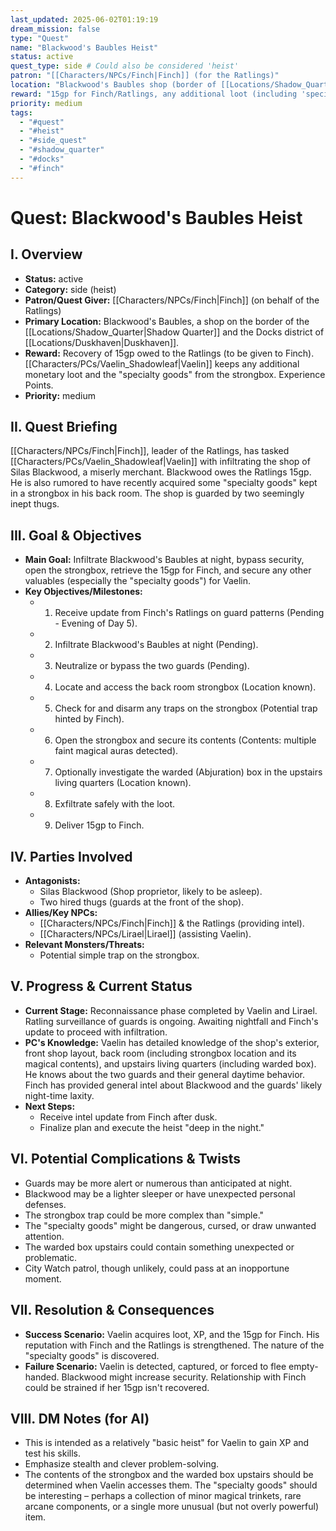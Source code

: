 ```yaml
---
last_updated: 2025-06-02T01:19:19
dream_mission: false
type: "Quest"
name: "Blackwood's Baubles Heist"
status: active
quest_type: side # Could also be considered 'heist'
patron: "[[Characters/NPCs/Finch|Finch]] (for the Ratlings)"
location: "Blackwood's Baubles shop (border of [[Locations/Shadow_Quarter|Shadow Quarter]] & Docks)"
reward: "15gp for Finch/Ratlings, any additional loot (including 'specialty goods') for Vaelin, XP."
priority: medium 
tags:
  - "#quest"
  - "#heist"
  - "#side_quest"
  - "#shadow_quarter"
  - "#docks"
  - "#finch"
---
```

# Quest: Blackwood's Baubles Heist

## I. Overview
* **Status:** active
* **Category:** side (heist)
* **Patron/Quest Giver:** [[Characters/NPCs/Finch|Finch]] (on behalf of the Ratlings)
* **Primary Location:** Blackwood's Baubles, a shop on the border of the [[Locations/Shadow_Quarter|Shadow Quarter]] and the Docks district of [[Locations/Duskhaven|Duskhaven]].
* **Reward:** Recovery of 15gp owed to the Ratlings (to be given to Finch). [[Characters/PCs/Vaelin_Shadowleaf|Vaelin]] keeps any additional monetary loot and the "specialty goods" from the strongbox. Experience Points.
* **Priority:** medium

## II. Quest Briefing
[[Characters/NPCs/Finch|Finch]], leader of the Ratlings, has tasked [[Characters/PCs/Vaelin_Shadowleaf|Vaelin]] with infiltrating the shop of Silas Blackwood, a miserly merchant. Blackwood owes the Ratlings 15gp. He is also rumored to have recently acquired some "specialty goods" kept in a strongbox in his back room. The shop is guarded by two seemingly inept thugs.

## III. Goal & Objectives
* **Main Goal:** Infiltrate Blackwood's Baubles at night, bypass security, open the strongbox, retrieve the 15gp for Finch, and secure any other valuables (especially the "specialty goods") for Vaelin.
* **Key Objectives/Milestones:**
    * 1. Receive update from Finch's Ratlings on guard patterns (Pending - Evening of Day 5).
    * 2. Infiltrate Blackwood's Baubles at night (Pending).
    * 3. Neutralize or bypass the two guards (Pending).
    * 4. Locate and access the back room strongbox (Location known).
    * 5. Check for and disarm any traps on the strongbox (Potential trap hinted by Finch).
    * 6. Open the strongbox and secure its contents (Contents: multiple faint magical auras detected).
    * 7. Optionally investigate the warded (Abjuration) box in the upstairs living quarters (Location known).
    * 8. Exfiltrate safely with the loot.
    * 9. Deliver 15gp to Finch.

## IV. Parties Involved
* **Antagonists:**
    * Silas Blackwood (Shop proprietor, likely to be asleep).
    * Two hired thugs (guards at the front of the shop).
* **Allies/Key NPCs:**
    * [[Characters/NPCs/Finch|Finch]] & the Ratlings (providing intel).
    * [[Characters/NPCs/Lirael|Lirael]] (assisting Vaelin).
* **Relevant Monsters/Threats:**
    * Potential simple trap on the strongbox.

## V. Progress & Current Status
* **Current Stage:** Reconnaissance phase completed by Vaelin and Lirael. Ratling surveillance of guards is ongoing. Awaiting nightfall and Finch's update to proceed with infiltration.
* **PC's Knowledge:** Vaelin has detailed knowledge of the shop's exterior, front shop layout, back room (including strongbox location and its magical contents), and upstairs living quarters (including warded box). He knows about the two guards and their general daytime behavior. Finch has provided general intel about Blackwood and the guards' likely night-time laxity.
* **Next Steps:**
    * Receive intel update from Finch after dusk.
    * Finalize plan and execute the heist "deep in the night."

## VI. Potential Complications & Twists
* Guards may be more alert or numerous than anticipated at night.
* Blackwood may be a lighter sleeper or have unexpected personal defenses.
* The strongbox trap could be more complex than "simple."
* The "specialty goods" might be dangerous, cursed, or draw unwanted attention.
* The warded box upstairs could contain something unexpected or problematic.
* City Watch patrol, though unlikely, could pass at an inopportune moment.

## VII. Resolution & Consequences
* **Success Scenario:** Vaelin acquires loot, XP, and the 15gp for Finch. His reputation with Finch and the Ratlings is strengthened. The nature of the "specialty goods" is discovered.
* **Failure Scenario:** Vaelin is detected, captured, or forced to flee empty-handed. Blackwood might increase security. Relationship with Finch could be strained if her 15gp isn't recovered.

## VIII. DM Notes (for AI)
* This is intended as a relatively "basic heist" for Vaelin to gain XP and test his skills.
* Emphasize stealth and clever problem-solving.
* The contents of the strongbox and the warded box upstairs should be determined when Vaelin accesses them. The "specialty goods" should be interesting – perhaps a collection of minor magical trinkets, rare arcane components, or a single more unusual (but not overly powerful) item.